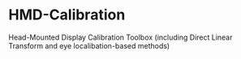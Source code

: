 HMD-Calibration
===============

Head-Mounted Display Calibration Toolbox (including Direct Linear Transform and eye localibation-based methods)
